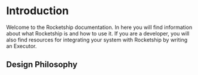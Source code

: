 # Introduction

Welcome to the Rocketship documentation. In here you will find information about what Rocketship is and how to use it. If you are a developer, you will also find resources for integrating your system with Rocketship by writing an Executor.

## Design Philosophy